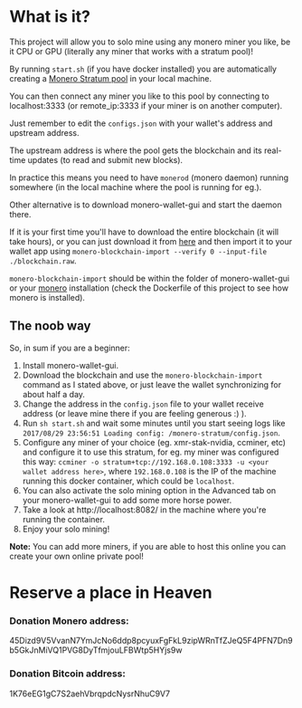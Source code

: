 # What is it?

This project will allow you to solo mine using any monero miner you like, be it CPU or GPU (literally any miner that works with a stratum pool)!

By running `start.sh` (if you have docker installed) you are automatically creating a [Monero Stratum pool](https://github.com/sammy007/monero-stratum.git) in your local machine.

You can then connect any miner you like to this pool by connecting to localhost:3333 (or remote_ip:3333 if your miner is on another computer).

Just remember to edit the `configs.json` with your wallet's address and upstream address.

The upstream address is where the pool gets the blockchain and its real-time updates (to read and submit new blocks).

In practice this means you need to have `monerod` (monero daemon) running somewhere (in the local machine where the pool is running for eg.).

Other alternative is to download monero-wallet-gui and start the daemon there.

If it is your first time you'll have to download the entire blockchain (it will take hours), or you can just download it from [here](https://downloads.getmonero.org/blockchain.raw) and then import it to your wallet app using `monero-blockchain-import --verify 0 --input-file ./blockchain.raw`.

`monero-blockchain-import` should be within the folder of monero-wallet-gui or your [monero](https://github.com/monero-project/monero.git) installation (check the Dockerfile of this project to see how monero is installed).

## The noob way

So, in sum if you are a beginner:

1. Install monero-wallet-gui.
2. Download the blockchain and use the `monero-blockchain-import` command as I stated above, or just leave the wallet synchronizing for about half a day.
3. Change the address in the `config.json` file to your wallet receive address (or leave mine there if you are feeling generous :) ).
4. Run `sh start.sh` and wait some minutes until you start seeing logs like `2017/08/29 23:56:51 Loading config: /monero-stratum/config.json`.
5. Configure any miner of your choice (eg. xmr-stak-nvidia, ccminer, etc) and configure it to use this stratum, for eg. my miner was configured this way: `ccminer -o stratum+tcp://192.168.0.108:3333 -u <your wallet address here>`, where `192.168.0.108` is the IP of the machine running this docker container, which could be `localhost`.
6. You can also activate the solo mining option in the Advanced tab on your monero-wallet-gui to add some more horse power.
7. Take a look at http://localhost:8082/ in the machine where you're running the container.
8. Enjoy your solo mining!

**Note:** You can add more miners, if you are able to host this online you can create your own online private pool!

# Reserve a place in Heaven

### Donation Monero address:
45Dizd9V5VvanN7YmJcNo6ddp8pcyuxFgFkL9zipWRnTfZJeQ5F4PFN7Dn9b5GkJnMiVQ1PVG8DyTfmjouLFBWtp5HYjs9w

### Donation Bitcoin address:
1K76eEG1gC7S2aehVbrqpdcNysrNhuC9V7
